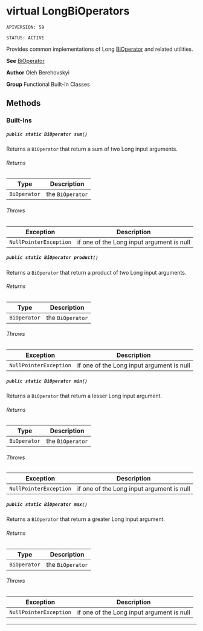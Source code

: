 # virtual LongBiOperators

`APIVERSION: 59`

`STATUS: ACTIVE`

Provides common implementations of Long [BiOperator](/docs/Functional-Abstract-Classes/BiOperator.md)
and related utilities.


**See** [BiOperator](/docs/Functional-Abstract-Classes/BiOperator.md)


**Author** Oleh Berehovskyi


**Group** Functional Built-In Classes

## Methods
### Built-Ins
##### `public static BiOperator sum()`

Returns a `BiOperator` that return a sum of two Long input arguments.

###### Returns

|Type|Description|
|---|---|
|`BiOperator`|the `BiOperator`|

###### Throws

|Exception|Description|
|---|---|
|`NullPointerException`|if one of the Long input argument is null|

##### `public static BiOperator product()`

Returns a `BiOperator` that return a product of two Long input arguments.

###### Returns

|Type|Description|
|---|---|
|`BiOperator`|the `BiOperator`|

###### Throws

|Exception|Description|
|---|---|
|`NullPointerException`|if one of the Long input argument is null|

##### `public static BiOperator min()`

Returns a `BiOperator` that return a lesser Long input argument.

###### Returns

|Type|Description|
|---|---|
|`BiOperator`|the `BiOperator`|

###### Throws

|Exception|Description|
|---|---|
|`NullPointerException`|if one of the Long input argument is null|

##### `public static BiOperator max()`

Returns a `BiOperator` that return a greater Long input argument.

###### Returns

|Type|Description|
|---|---|
|`BiOperator`|the `BiOperator`|

###### Throws

|Exception|Description|
|---|---|
|`NullPointerException`|if one of the Long input argument is null|

---
